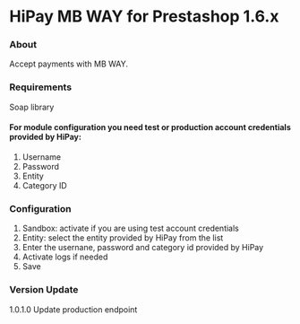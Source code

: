 # HiPay MB WAY for Prestashop 1.6.x
### About

Accept payments with MB WAY.

### Requirements

Soap library

#### For module configuration you need test or production account credentials provided by HiPay: 

1. Username
2. Password
3. Entity
4. Category ID

### Configuration

1. Sandbox: activate if you are using test account credentials
2. Entity: select the entity provided by HiPay from the list
3. Enter the usernane, password and category id provided by HiPay
4. Activate logs if needed
5. Save 


### Version Update

1.0.1.0 Update production endpoint


